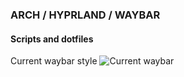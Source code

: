 ### ARCH / HYPRLAND / WAYBAR
#### Scripts and dotfiles


Current waybar style
![Current waybar](https://github.com/MajorMuff/arch-hypr/assets/28758783/5d7dbda4-a49a-4536-980c-062a3ddfdd67)
